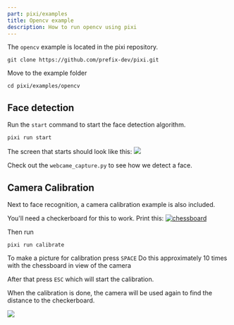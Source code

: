 ```yaml
---
part: pixi/examples
title: Opencv example
description: How to run opencv using pixi
---
```


The `opencv` example is located in the pixi repository.

```shell
git clone https://github.com/prefix-dev/pixi.git
```

Move to the example folder

```shell
cd pixi/examples/opencv
```

## Face detection

Run the `start` command to start the face detection algorithm.

```shell
pixi run start
```

The screen that starts should look like this:
![](https://storage.googleapis.com/prefix-cms-images/docs/opencv_face_recognition.png)

Check out the `webcame_capture.py` to see how we detect a face.

## Camera Calibration

Next to face recognition, a camera calibration example is also included.

You'll need a checkerboard for this to work.
Print this: [![chessboard](https://github.com/opencv/opencv/blob/4.x/doc/pattern.png?raw=true)](https://github.com/opencv/opencv/blob/4.x/doc/pattern.png)

Then run

```shell
pixi run calibrate
```

To make a picture for calibration press `SPACE`
Do this approximately 10 times with the chessboard in view of the camera

After that press `ESC` which will start the calibration.

When the calibration is done, the camera will be used again to find the distance to the checkerboard.

![](https://storage.googleapis.com/prefix-cms-images/docs/calibration_board_detected.png)
